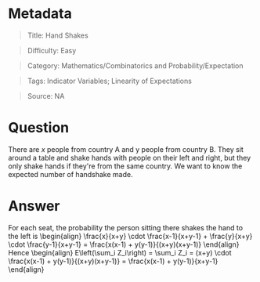# Metadata
> Title: Hand Shakes

> Difficulty: Easy

> Category: Mathematics/Combinatorics and Probability/Expectation

> Tags: Indicator Variables; Linearity of Expectations

> Source: NA

# Question
There are $x$ people from country A and y people from country B. They sit around a table and shake hands with people on their left and right, but they only shake hands if they're from the same country. We want to know the expected number of handshake made.

# Answer
For each seat, the probability the person sitting there shakes the hand to the left is
\begin{align}
	\frac{x}{x+y} \cdot \frac{x-1}{x+y-1} + \frac{y}{x+y} \cdot \frac{y-1}{x+y-1} = \frac{x(x-1) + y(y-1)}{(x+y)(x+y-1)}
\end{align}
Hence
\begin{align}
	E\left(\sum_i Z_i\right) = \sum_i Z_i = (x+y) \cdot \frac{x(x-1) + y(y-1)}{(x+y)(x+y-1)} = \frac{x(x-1) + y(y-1)}{x+y-1}
\end{align}